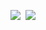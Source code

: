 <p>
  <img src='https://github-readme-stats.vercel.app/api?username=devguchi&show_icons=true&theme=gotham&icon_color=fff' />&nbsp;
  <img src='https://github-readme-stats.vercel.app/api/top-langs/?username=devguchi&layout=compact&theme=gotham' />
</p>

